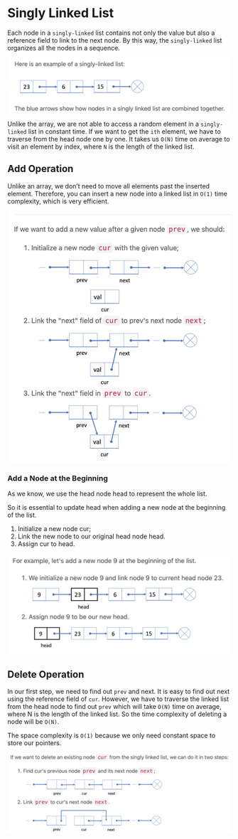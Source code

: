# Singly Linked List

Each node in a `singly-linked` list contains not only the value but also a reference field to link to the next node. By this way, the `singly-linked` list organizes all the nodes in a sequence.

![linked-list](/img/linked-list.png)

Unlike the array, we are not able to access a random element in a `singly-linked` list in constant time. If we want to get the `ith` element, we have to traverse from the head node one by one. It takes us `O(N)` time on average to visit an element by index, where `N` is the length of the linked list.

## Add Operation

Unlike an array, we don’t need to move all elements past the inserted element. Therefore, you can insert a new node into a linked list in `O(1)` time complexity, which is very efficient.

![insert node](/img/insert-linked-list.png)

### Add a Node at the Beginning

As we know, we use the head node head to represent the whole list.

So it is essential to update head when adding a new node at the beginning of the list.

1. Initialize a new node cur;
2. Link the new node to our original head node head.
3. Assign cur to head.

![Add node at the beginning](/img/insert-new-head.png)

## Delete Operation

In our first step, we need to find out `prev` and next. It is easy to find out next using the reference field of `cur`. However, we have to traverse the linked list from the head node to find out `prev` which will take `O(N)` time on average, where N is the length of the linked list. So the time complexity of deleting a node will be `O(N)`.

The space complexity is `O(1)` because we only need constant space to store our pointers.

![delete node](/img/delete-linked-list.png)
